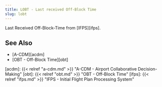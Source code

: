 ```yaml
---
title: LOBT - Last received Off-Block Time
slug: lobt
---
```


Last Received Off-Block-Time from [IFPS][ifps].


## See Also

* [A-CDM][acdm]
* [OBT - Off-Block Time][obt]

[acdm]: {{< relref "a-cdm.md" >}} "A-CDM - Airport Collaborative Decision-Making"
[obt]: {{< relref "obt.md" >}} "OBT - Off-Block Time"
[ifps]: {{< relref "ifps.md" >}} "IFPS - Initial Flight Plan Processing System"